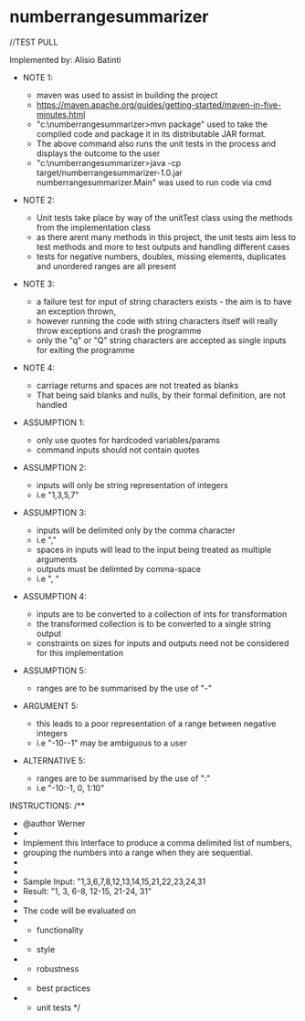 # numberrangesummarizer
//TEST PULL

Implemented by: Alisio Batinti


* NOTE 1:
  * maven was used to assist in building the project
  * https://maven.apache.org/guides/getting-started/maven-in-five-minutes.html
  * "c:\numberrangesummarizer>mvn package" used to take the compiled code and package it in its distributable JAR format.
  * The above command also runs the unit tests in the process and displays the outcome to the user
  * "c:\numberrangesummarizer>java -cp target/numberrangesummarizer-1.0.jar numberrangesummarizer.Main" was used to run code via cmd
  
* NOTE 2:
  * Unit tests take place by way of the unitTest class using the methods from the implementation class
  * as there arent many methods in this project, the unit tests aim less to test methods and more to test outputs and handling different cases
  * tests for negative numbers, doubles, missing elements, duplicates and unordered ranges are all present

* NOTE 3:
  * a failure test for input of string characters exists - the aim is to have an exception thrown, 
  * however running the code with string characters itself will really throw exceptions and crash the programme
  * only the "q" or "Q" string characters are accepted as single inputs for exiting the programme

* NOTE 4:
  * carriage returns and spaces are not treated as blanks
  * That being said blanks and nulls, by their formal definition, are not handled

* ASSUMPTION 1:
  * only use quotes for hardcoded variables/params 
  * command inputs should not contain quotes


* ASSUMPTION 2:
  * inputs will only be string representation of integers
   * i.e "1,3,5,7"


* ASSUMPTION 3:
  * inputs will be delimited only by the comma character
   * i.e ","
  * spaces in inputs will lead to the input being treated as multiple arguments
  * outputs must be delimted by comma-space
   * i.e ", "


* ASSUMPTION 4:
  * inputs are to be converted to a collection of ints for transformation
  * the transformed collection is to be converted to a single string output
  * constraints on sizes for inputs and outputs need not be considered for this implementation


* ASSUMPTION 5:
  * ranges are to be summarised by the use of "-"

* ARGUMENT 5:
  * this leads to a poor representation of a range between negative integers
   * i.e "-10--1" may be ambiguous to a user

* ALTERNATIVE 5:
  * ranges are to be summarised by the use of ":"
   * i.e "-10:-1, 0, 1:10"


INSTRUCTIONS:
/**
 * @author Werner
 *
 * Implement this Interface to produce a comma delimited list of numbers,
 * grouping the numbers into a range when they are sequential.
 *
 *
 * Sample Input: "1,3,6,7,8,12,13,14,15,21,22,23,24,31
 * Result: "1, 3, 6-8, 12-15, 21-24, 31"
 *
 * The code will be evaluated on
 *   - functionality
 *   - style
 *   - robustness
 *   - best practices
 *   - unit tests
 */ 
